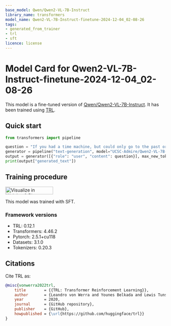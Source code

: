 ```yaml
---
base_model: Qwen/Qwen2-VL-7B-Instruct
library_name: transformers
model_name: Qwen2-VL-7B-Instruct-finetune-2024-12-04_02-08-26
tags:
- generated_from_trainer
- trl
- sft
licence: license
---
```


# Model Card for Qwen2-VL-7B-Instruct-finetune-2024-12-04_02-08-26

This model is a fine-tuned version of [Qwen/Qwen2-VL-7B-Instruct](https://huggingface.co/Qwen/Qwen2-VL-7B-Instruct).
It has been trained using [TRL](https://github.com/huggingface/trl).

## Quick start

```python
from transformers import pipeline

question = "If you had a time machine, but could only go to the past or the future once and never return, which would you choose and why?"
generator = pipeline("text-generation", model="UCSC-Admire/Qwen2-VL-7B-Instruct-finetune-2024-12-04_02-08-26", device="cuda")
output = generator([{"role": "user", "content": question}], max_new_tokens=128, return_full_text=False)[0]
print(output["generated_text"])
```

## Training procedure

[<img src="https://raw.githubusercontent.com/wandb/assets/main/wandb-github-badge-28.svg" alt="Visualize in Weights & Biases" width="150" height="24"/>](https://wandb.ai/sam-silver/qwen2-7b-instruct-trl-sft/runs/x017i311)

This model was trained with SFT.

### Framework versions

- TRL: 0.12.1
- Transformers: 4.46.2
- Pytorch: 2.5.1+cu118
- Datasets: 3.1.0
- Tokenizers: 0.20.3

## Citations



Cite TRL as:
    
```bibtex
@misc{vonwerra2022trl,
	title        = {{TRL: Transformer Reinforcement Learning}},
	author       = {Leandro von Werra and Younes Belkada and Lewis Tunstall and Edward Beeching and Tristan Thrush and Nathan Lambert and Shengyi Huang and Kashif Rasul and Quentin Gallouédec},
	year         = 2020,
	journal      = {GitHub repository},
	publisher    = {GitHub},
	howpublished = {\url{https://github.com/huggingface/trl}}
}
```